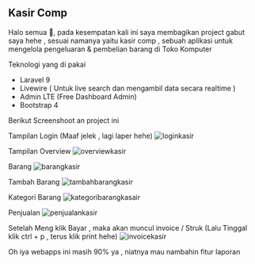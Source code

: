 ## Kasir Comp

Halo semua 👋, pada kesempatan kali ini saya membagikan project gabut saya hehe , sesuai namanya yaitu kasir comp , sebuah aplikasi untuk mengelola pengeluaran & pembelian barang di Toko Komputer

Teknologi yang di pakai
 - Laravel 9
 - Livewire ( Untuk live search dan mengambil data secara realtime )
 - Admin LTE (Free Dashboard Admin)
 - Bootstrap 4

Berikut Screenshoot an project ini

Tampilan Login (Maaf jelek , lagi laper hehe)
![loginkasir](https://user-images.githubusercontent.com/91861324/163503115-c70f4b2b-06aa-44d7-8985-e3f29dbcfcb7.png)

Tampilan Overview
![overviewkasir](https://user-images.githubusercontent.com/91861324/163503177-fcad20d7-ee05-4b3e-ade7-b87727cbb5d9.png)

Barang
![barangkasir](https://user-images.githubusercontent.com/91861324/163503265-5c7ad3da-3025-4249-b6af-f04236200937.png)

Tambah Barang
![tambahbarangkasir](https://user-images.githubusercontent.com/91861324/163503299-0e72c6de-03d6-41c3-9422-6c27ee58bb0c.png)

Kategori Barang
![kategoribarangkasair](https://user-images.githubusercontent.com/91861324/163503329-78154526-0248-4f22-a193-e1bf5d6b9647.png)

Penjualan
![penjualankasir](https://user-images.githubusercontent.com/91861324/163503369-3ea99fa2-4c1e-45f3-a7ae-99e3ef92ab7b.png)

Setelah Meng klik Bayar , maka akan muncul invoice / Struk
(Lalu Tinggal klik ctrl + p , terus klik print hehe)
![invoicekasir](https://user-images.githubusercontent.com/91861324/163503536-c673e78b-82b6-477e-8e92-e4c510622580.png)


Oh iya webapps ini masih 90% ya  , niatnya mau nambahin fitur laporan

